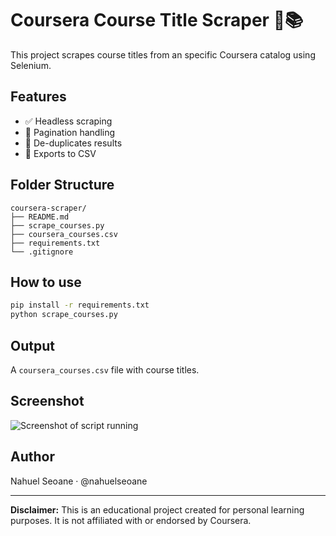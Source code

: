 # Coursera Course Title Scraper 🧠📚
This project scrapes course titles from an specific Coursera catalog using Selenium.

## Features
- ✅ Headless scraping
- 📃 Pagination handling
- 🧹 De-duplicates results
- 💾 Exports to CSV

## Folder Structure
```
coursera-scraper/
├── README.md
├── scrape_courses.py
├── coursera_courses.csv
├── requirements.txt
└── .gitignore
```

## How to use
```bash
pip install -r requirements.txt
python scrape_courses.py
```

##  Output
A `coursera_courses.csv` file with course titles.

## Screenshot
![Screenshot of script running](https://i.imgur.com/gi2KKif.png)

## Author
Nahuel Seoane · @nahuelseoane

---

**Disclaimer:** This is an educational project created for personal learning purposes. It is not affiliated with or endorsed by Coursera.
